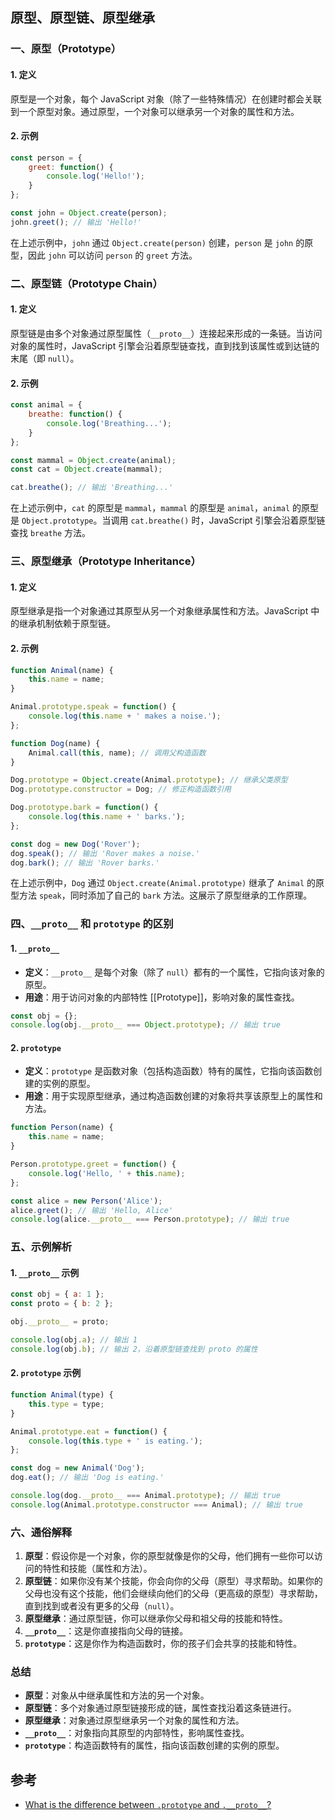## 原型、原型链、原型继承

### 一、原型（Prototype）

#### 1. 定义
原型是一个对象，每个 JavaScript 对象（除了一些特殊情况）在创建时都会关联到一个原型对象。通过原型，一个对象可以继承另一个对象的属性和方法。

#### 2. 示例
```javascript
const person = {
    greet: function() {
        console.log('Hello!');
    }
};

const john = Object.create(person);
john.greet(); // 输出 'Hello!'
```

在上述示例中，`john` 通过 `Object.create(person)` 创建，`person` 是 `john` 的原型，因此 `john` 可以访问 `person` 的 `greet` 方法。

### 二、原型链（Prototype Chain）

#### 1. 定义
原型链是由多个对象通过原型属性（`__proto__`）连接起来形成的一条链。当访问对象的属性时，JavaScript 引擎会沿着原型链查找，直到找到该属性或到达链的末尾（即 `null`）。

#### 2. 示例
```javascript
const animal = {
    breathe: function() {
        console.log('Breathing...');
    }
};

const mammal = Object.create(animal);
const cat = Object.create(mammal);

cat.breathe(); // 输出 'Breathing...'
```

在上述示例中，`cat` 的原型是 `mammal`，`mammal` 的原型是 `animal`，`animal` 的原型是 `Object.prototype`。当调用 `cat.breathe()` 时，JavaScript 引擎会沿着原型链查找 `breathe` 方法。

### 三、原型继承（Prototype Inheritance）

#### 1. 定义
原型继承是指一个对象通过其原型从另一个对象继承属性和方法。JavaScript 中的继承机制依赖于原型链。

#### 2. 示例
```javascript
function Animal(name) {
    this.name = name;
}

Animal.prototype.speak = function() {
    console.log(this.name + ' makes a noise.');
};

function Dog(name) {
    Animal.call(this, name); // 调用父构造函数
}

Dog.prototype = Object.create(Animal.prototype); // 继承父类原型
Dog.prototype.constructor = Dog; // 修正构造函数引用

Dog.prototype.bark = function() {
    console.log(this.name + ' barks.');
};

const dog = new Dog('Rover');
dog.speak(); // 输出 'Rover makes a noise.'
dog.bark(); // 输出 'Rover barks.'
```

在上述示例中，`Dog` 通过 `Object.create(Animal.prototype)` 继承了 `Animal` 的原型方法 `speak`，同时添加了自己的 `bark` 方法。这展示了原型继承的工作原理。

### 四、`__proto__` 和 `prototype` 的区别

#### 1. `__proto__`

- **定义**：`__proto__` 是每个对象（除了 `null`）都有的一个属性，它指向该对象的原型。
- **用途**：用于访问对象的内部特性 [[Prototype]]，影响对象的属性查找。

```javascript
const obj = {};
console.log(obj.__proto__ === Object.prototype); // 输出 true
```

#### 2. `prototype`

- **定义**：`prototype` 是函数对象（包括构造函数）特有的属性，它指向该函数创建的实例的原型。
- **用途**：用于实现原型继承，通过构造函数创建的对象将共享该原型上的属性和方法。

```javascript
function Person(name) {
    this.name = name;
}

Person.prototype.greet = function() {
    console.log('Hello, ' + this.name);
};

const alice = new Person('Alice');
alice.greet(); // 输出 'Hello, Alice'
console.log(alice.__proto__ === Person.prototype); // 输出 true
```

### 五、示例解析

#### 1. `__proto__` 示例
```javascript
const obj = { a: 1 };
const proto = { b: 2 };

obj.__proto__ = proto;

console.log(obj.a); // 输出 1
console.log(obj.b); // 输出 2，沿着原型链查找到 proto 的属性
```

#### 2. `prototype` 示例
```javascript
function Animal(type) {
    this.type = type;
}

Animal.prototype.eat = function() {
    console.log(this.type + ' is eating.');
};

const dog = new Animal('Dog');
dog.eat(); // 输出 'Dog is eating.'

console.log(dog.__proto__ === Animal.prototype); // 输出 true
console.log(Animal.prototype.constructor === Animal); // 输出 true
```

### 六、通俗解释

1. **原型**：假设你是一个对象，你的原型就像是你的父母，他们拥有一些你可以访问的特性和技能（属性和方法）。
2. **原型链**：如果你没有某个技能，你会向你的父母（原型）寻求帮助。如果你的父母也没有这个技能，他们会继续向他们的父母（更高级的原型）寻求帮助，直到找到或者没有更多的父母（`null`）。
3. **原型继承**：通过原型链，你可以继承你父母和祖父母的技能和特性。
4. **`__proto__`**：这是你直接指向父母的链接。
5. **`prototype`**：这是你作为构造函数时，你的孩子们会共享的技能和特性。

### 总结

- **原型**：对象从中继承属性和方法的另一个对象。
- **原型链**：多个对象通过原型链接形成的链，属性查找沿着这条链进行。
- **原型继承**：对象通过原型继承另一个对象的属性和方法。
- **`__proto__`**：对象指向其原型的内部特性，影响属性查找。
- **`prototype`**：构造函数特有的属性，指向该函数创建的实例的原型。

## 参考

- [What is the difference between `.prototype` and `.__proto__`?](https://stackoverflow.com/questions/9959727/what-is-the-difference-between-prototype-and-proto)
